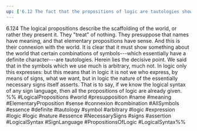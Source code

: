 ```yaml
---
up: ['6.12 The fact that the propositions of logic are tautologies shows the formal logical properties of language, of the world.']
---
```

6.124 The logical propositions describe the scaffolding of the world, or rather they present it.
They "treat" of nothing. They presuppose that names have meaning, and that elementary propositions have sense. And this is their connexion with the world. It is clear that it must show something about the world that certain combinations of symbols---which essentially have a definite character---are tautologies. Herein lies the decisive point. We said that in the symbols which we use much is arbitrary, much not. In logic only this expresses: but this means that in logic it is not we who express, by means of signs, what we want, but in logic the nature of the essentially necessary signs itself asserts. That is to say, if we know the logical syntax of any sign language, then all the propositions of logic are already given.
%%
#LogicalPropositions #world #presupposition #name #meaning #ElementaryProposition #sense #connexion #combination #AllSymbols #essence #definite #tautology #symbol #arbitrary #logic #expression #logic #logic #nature #essence #NecessarySigns #signs #assertion #LogicalSyntax #SignLanguage #PropositionsOfLogic #LogicalSyntax%%
